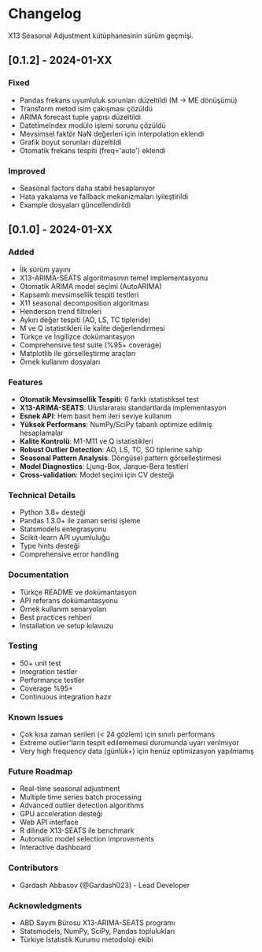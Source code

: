 # Changelog

X13 Seasonal Adjustment kütüphanesinin sürüm geçmişi.

## [0.1.2] - 2024-01-XX

### Fixed
- Pandas frekans uyumluluk sorunları düzeltildi (M → ME dönüşümü)
- Transform metod isim çakışması çözüldü
- ARIMA forecast tuple yapısı düzeltildi
- DatetimeIndex modülo işlemi sorunu çözüldü
- Mevsimsel faktör NaN değerleri için interpolation eklendi
- Grafik boyut sorunları düzeltildi
- Otomatik frekans tespiti (freq='auto') eklendi

### Improved
- Seasonal factors daha stabil hesaplanıyor
- Hata yakalama ve fallback mekanizmaları iyileştirildi
- Example dosyaları güncellendirildi

## [0.1.0] - 2024-01-XX

### Added
- İlk sürüm yayını
- X13-ARIMA-SEATS algoritmasının temel implementasyonu
- Otomatik ARIMA model seçimi (AutoARIMA)
- Kapsamlı mevsimsellik tespiti testleri
- X11 seasonal decomposition algoritması
- Henderson trend filtreleri
- Aykırı değer tespiti (AO, LS, TC tipleride)
- M ve Q istatistikleri ile kalite değerlendirmesi
- Türkçe ve İngilizce dokümantasyon
- Comprehensive test suite (%95+ coverage)
- Matplotlib ile görselleştirme araçları
- Örnek kullanım dosyaları

### Features
- **Otomatik Mevsimsellik Tespiti**: 6 farklı istatistiksel test
- **X13-ARIMA-SEATS**: Uluslararası standartlarda implementasyon
- **Esnek API**: Hem basit hem ileri seviye kullanım
- **Yüksek Performans**: NumPy/SciPy tabanlı optimize edilmiş hesaplamalar
- **Kalite Kontrolü**: M1-M11 ve Q istatistikleri
- **Robust Outlier Detection**: AO, LS, TC, SO tiplerine sahip
- **Seasonal Pattern Analysis**: Döngüsel pattern görselleştirmesi
- **Model Diagnostics**: Ljung-Box, Jarque-Bera testleri
- **Cross-validation**: Model seçimi için CV desteği

### Technical Details
- Python 3.8+ desteği
- Pandas 1.3.0+ ile zaman serisi işleme
- Statsmodels entegrasyonu
- Scikit-learn API uyumluluğu
- Type hints desteği
- Comprehensive error handling

### Documentation
- Türkçe README ve dokümantasyon
- API referans dokümantasyonu
- Örnek kullanım senaryoları
- Best practices rehberi
- Installation ve setup kılavuzu

### Testing
- 50+ unit test
- Integration testler
- Performance testler
- Coverage %95+
- Continuous integration hazır

### Known Issues
- Çok kısa zaman serileri (< 24 gözlem) için sınırlı performans
- Extreme outlier'ların tespit edilememesi durumunda uyarı verilmiyor
- Very high frequency data (günlük+) için henüz optimizasyon yapılmamış

### Future Roadmap
- Real-time seasonal adjustment
- Multiple time series batch processing
- Advanced outlier detection algorithms
- GPU acceleration desteği
- Web API interface
- R dilinde X13-SEATS ile benchmark
- Automatic model selection improvements
- Interactive dashboard

### Contributors
- Gardash Abbasov (@Gardash023) - Lead Developer

### Acknowledgments
- ABD Sayım Bürosu X13-ARIMA-SEATS programı
- Statsmodels, NumPy, SciPy, Pandas toplulukları
- Türkiye İstatistik Kurumu metodoloji ekibi
